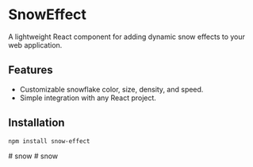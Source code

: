 # SnowEffect

A lightweight React component for adding dynamic snow effects to your web application.

## Features

- Customizable snowflake color, size, density, and speed.
- Simple integration with any React project.

## Installation

```bash
npm install snow-effect
```
#   s n o w  
 #   s n o w  
 